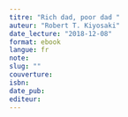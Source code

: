 ```yaml
---
titre: "Rich dad, poor dad "
auteur: "Robert T. Kiyosaki"
date_lecture: "2018-12-08"
format: ebook
langue: fr
note:
slug: ""
couverture: 
isbn: 
date_pub: 
editeur: 
---
```

